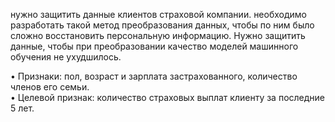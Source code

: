 нужно защитить данные клиентов страховой компании. необходимо разработать такой метод преобразования данных, чтобы по ним было сложно восстановить персональную информацию.
Нужно защитить данные, чтобы при преобразовании качество моделей машинного обучения не ухудшилось.  
  
•	Признаки: пол, возраст и зарплата застрахованного, количество членов его семьи.  
•	Целевой признак: количество страховых выплат клиенту за последние 5 лет.  

